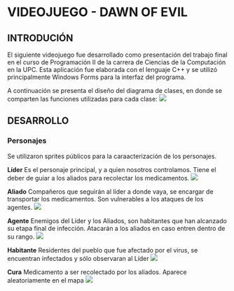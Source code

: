 # **VIDEOJUEGO - DAWN OF EVIL**

## **INTRODUCIÓN**

El siguiente videojuego fue desarrollado como presentación del trabajo final en el curso de Programación II de la carrera de Ciencias de la Computación en la UPC. Esta aplicación fue elaborada con el lenguaje C++ y se utilizó principalmente Windows Forms para la interfaz del programa. 

A continuación se presenta el diseño del diagrama de clases, en donde se comparten las funciones utilizadas para cada clase:
![](https://github.com/Shark7EnzoCamargo/Videojuego-RPG/blob/master/image.png)

## **DESARROLLO**

### **Personajes**
Se utilizaron sprites públicos para la caraacterización de los personajes.

**Líder**
Es el personaje principal, y a quien nosotros controlamos. Tiene el deber de guiar a los aliados para recolectar los medicamentos.
![](https://github.com/Shark7EnzoCamargo/Videojuego-RPG/blob/master/POGRA%20II_FINAL/lider.png)

**Aliado**
Compañeros que seguirán al líder a donde vaya, se encargar de transportar los medicamentos. Son vulnerables a los ataques de los agentes.
![](https://github.com/Shark7EnzoCamargo/Videojuego-RPG/blob/master/POGRA%20II_FINAL/aliado.png)

**Agente**
Enemigos del Líder y los Aliados, son habitantes que han alcanzado su etapa final de infección. Atacarán a los aliados en caso entren dentro de su rango.
![](https://github.com/Shark7EnzoCamargo/Videojuego-RPG/blob/master/POGRA%20II_FINAL/agente.png)

**Habitante**
Residentes del pueblo que fue afectado por el virus, se encuentran infectados y sólo observaran al Líder 
![](https://github.com/Shark7EnzoCamargo/Videojuego-RPG/blob/master/POGRA%20II_FINAL/habitante.png)

**Cura**
Medicamento a ser recolectado por los aliados. Aparece aleatoriamente en el mapa
![](https://github.com/Shark7EnzoCamargo/Videojuego-RPG/blob/master/POGRA%20II_FINAL/pastilla.png)
